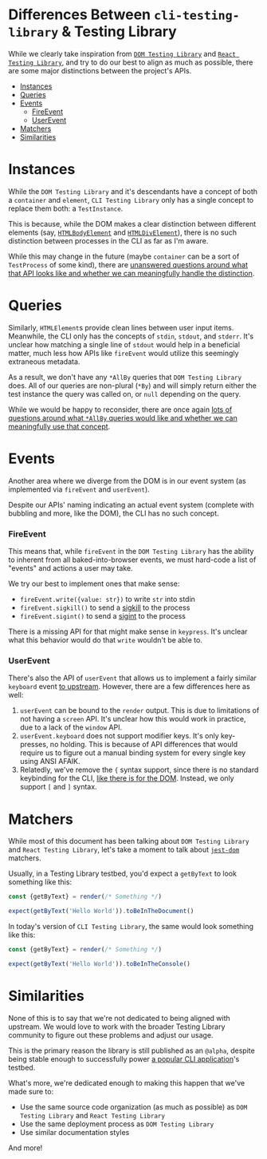 # Differences Between `cli-testing-library` & Testing Library

While we clearly take inspiration from
[`DOM Testing Library`](https://github.com/testing-library/dom-testing-library)
and
[`React Testing Library`](https://github.com/testing-library/react-testing-library),
and try to do our best to align as much as possible, there are some major
distinctions between the project's APIs.

<!-- START doctoc generated TOC please keep comment here to allow auto update -->
<!-- DON'T EDIT THIS SECTION, INSTEAD RE-RUN doctoc TO UPDATE -->

- [Instances](#instances)
- [Queries](#queries)
- [Events](#events)
    - [FireEvent](#fireevent)
    - [UserEvent](#userevent)
- [Matchers](#matchers)
- [Similarities](#similarities)

<!-- END doctoc generated TOC please keep comment here to allow auto update -->

# Instances

While the `DOM Testing Library` and it's descendants have a concept of both a
`container` and `element`, `CLI Testing Library` only has a single concept to
replace them both: a `TestInstance`.

This is because, while the DOM makes a clear distinction between different
elements (say,
[`HTMLBodyElement`](https://developer.mozilla.org/en-US/docs/Web/API/HTMLBodyElement)
and
[`HTMLDivElement`](https://developer.mozilla.org/en-US/docs/Web/API/HTMLDivElement)),
there is no such distinction between processes in the CLI as far as I'm aware.

While this may change in the future (maybe `container` can be a sort of
`TestProcess` of some kind), there are
[unanswered questions around what that API looks like and whether we can meaningfully handle the distinction](https://github.com/crutchcorn/cli-testing-library/issues/2).

# Queries

Similarly, `HTMLElement`s provide clean lines between user input items.
Meanwhile, the CLI only has the concepts of `stdin`, `stdout`, and `stderr`.
It's unclear how matching a single line of `stdout` would help in a beneficial
matter, much less how APIs like `fireEvent` would utilize this seemingly
extraneous metadata.

As a result, we don't have any `*AllBy` queries that `DOM Testing Library` does.
All of our queries are non-plural (`*By`) and will simply return either the test
instance the query was called on, or `null` depending on the query.

While we would be happy to reconsider, there are once again
[lots of questions around what `*AllBy` queries would like and whether we can meaningfully use that concept](https://github.com/crutchcorn/cli-testing-library/issues/2).

# Events

Another area where we diverge from the DOM is in our event system (as
implemented via `fireEvent` and `userEvent`).

Despite our APIs' naming indicating an actual event system (complete with
bubbling and more, like the DOM), the CLI has no such concept.

### FireEvent

This means that, while `fireEvent` in the `DOM Testing Library` has the ability
to inherent from all baked-into-browser events, we must hard-code a list of
"events" and actions a user may take.

We try our best to implement ones that make sense:

- `fireEvent.write({value: str})` to write `str` into stdin
- `fireEvent.sigkill()` to send a
  [sigkill](<https://en.wikipedia.org/wiki/Signal_(IPC)#SIGKILL>) to the process
- `fireEvent.sigint()` to send a
  [sigint](<https://en.wikipedia.org/wiki/Signal_(IPC)#SIGINT>) to the process

There is a missing API for that might make sense in `keypress`. It's unclear
what this behavior would do that `write` wouldn't be able to.

### UserEvent

There's also the API of `userEvent` that allows us to implement a fairly similar
`keyboard` event
[to upstream](https://testing-library.com/docs/ecosystem-user-event/#keyboardtext-options).
However, there are a few differences here as well:

1. `userEvent` can be bound to the `render` output. This is due to limitations
   of not having a `screen` API. It's unclear how this would work in practice,
   due to a lack of the `window` API.
2. `userEvent.keyboard` does not support modifier keys. It's only key-presses,
   no holding. This is because of API differences that would require us to
   figure out a manual binding system for every single key using ANSI AFAIK.
3. Relatedly, we've remove the `{` syntax support, since there is no standard
   keybinding for the CLI,
   [like there is for the DOM](https://developer.mozilla.org/en-US/docs/Web/API/KeyboardEvent/code).
   Instead, we only support `[` and `]` syntax.

# Matchers

While most of this document has been talking about `DOM Testing Library` and
`React Testing Library`, let's take a moment to talk about
[`jest-dom`](https://github.com/testing-library/jest-dom) matchers.

Usually, in a Testing Library testbed, you'd expect a `getByText` to look
something like this:

```javascript
const {getByText} = render(/* Something */)

expect(getByText('Hello World')).toBeInTheDocument()
```

In today's version of `CLI Testing Library`, the same would look something like
this:

```javascript
const {getByText} = render(/* Something */)

expect(getByText('Hello World')).toBeInTheConsole()
```

# Similarities

None of this is to say that we're not dedicated to being aligned with upstream.
We would love to work with the broader Testing Library community to figure out
these problems and adjust our usage.

This is the primary reason the library is still published as an `@alpha`,
despite being stable enough to successfully power
[a popular CLI application](https://github.com/plopjs/plop/)'s testbed.

What's more, we're dedicated enough to making this happen that we've made sure
to:

- Use the same source code organization (as much as possible) as
  `DOM Testing Library` and `React Testing Library`
- Use the same deployment process as `DOM Testing Library`
- Use similar documentation styles

And more!
